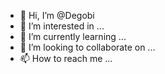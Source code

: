 - 👋 Hi, I’m @Degobi
- 👀 I’m interested in ...
- 🌱 I’m currently learning ...
- 💞️ I’m looking to collaborate on ...
- 📫 How to reach me ...

<!---
Degobi/Degobi is a ✨ special ✨ repository because its `README.md` (this file) appears on your GitHub profile.
You can click the Preview link to take a look at your changes.
--->
